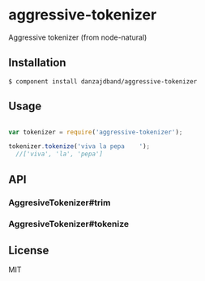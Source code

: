 
# aggressive-tokenizer

  Aggressive tokenizer (from node-natural)

## Installation

    $ component install danzajdband/aggressive-tokenizer

## Usage

```js

var tokenizer = require('aggressive-tokenizer');

tokenizer.tokenize('viva la pepa    ');
  //['viva', 'la', 'pepa']

```

## API

### AggresiveTokenizer#trim

### AggresiveTokenizer#tokenize  

## License

  MIT
